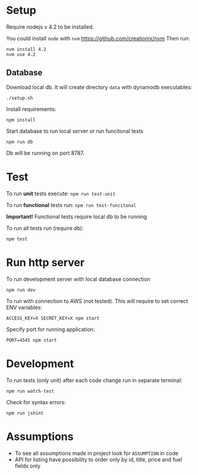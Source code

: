 # Setup 

Require nodejs v 4.2 to be installed.

You could install `node` with `nvm` https://github.com/creationix/nvm
Then run:
```
nvm install 4.2
nvm use 4.2
```

## Database
Download local db. It will create directory `data` with dynamodb executables:
```
./setup.sh
```
Install requirements:
```
npm install
```
Start database to run local server or run funcitonal tests
```
npm run db
```
Db will be running on port 8787.

# Test

To run **unit** tests execute: `npm run test-unit`

To run **functional** tests run: `npm run test-funcitonal`

**Important!** Functional tests require local db to be running

To run all tests run (require db):
```
npm test
```

# Run http server

To run development server with local database connection
```
npm run dev
```
To run with connection to AWS (not tested). This will require to set correct ENV variables:
```
ACCESS_KEY=X SECRET_KEY=X npm start
```
Specify port for running application:
```
PORT=4545 npm start
```
# Development
To run tests (only unit) after each code change run in separate terminal:
```
npm run watch-test
```
Check for syntax errors:
```
npm run jshint
```

# Assumptions

- To see all assumptions made in project look for `ASSUMPTION` in code
- API for listing have possibility to order only by id, title, price and fuel fields only


